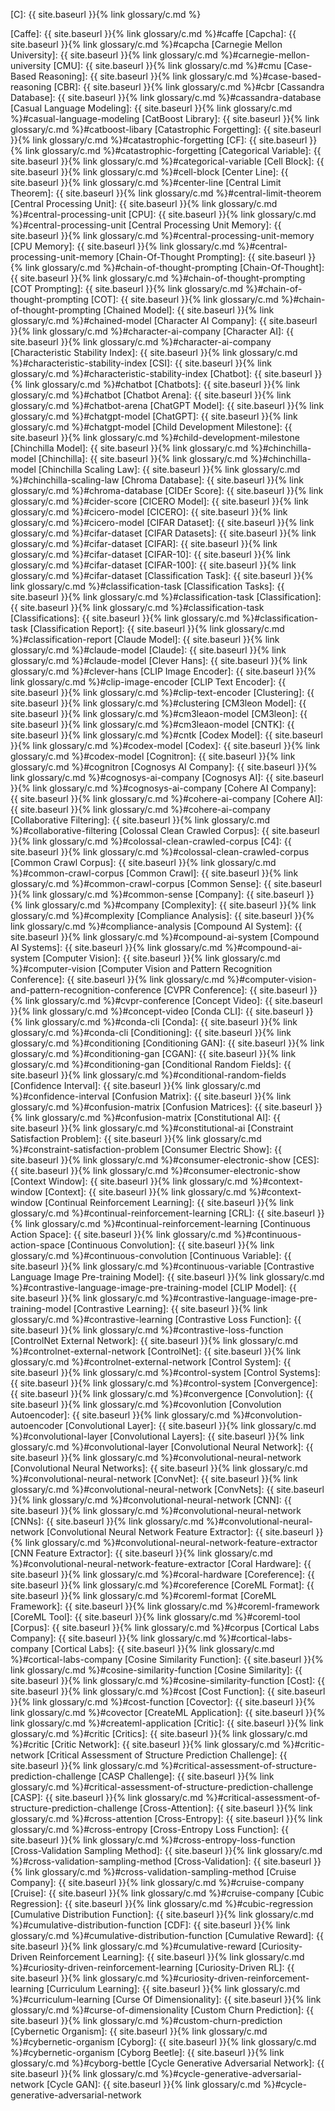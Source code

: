 [C]: {{ site.baseurl }}{% link glossary/c.md %}

[Caffe]: {{ site.baseurl }}{% link glossary/c.md %}#caffe
[Capcha]: {{ site.baseurl }}{% link glossary/c.md %}#capcha
[Carnegie Mellon University]: {{ site.baseurl }}{% link glossary/c.md %}#carnegie-mellon-university
[CMU]: {{ site.baseurl }}{% link glossary/c.md %}#cmu
[Case-Based Reasoning]: {{ site.baseurl }}{% link glossary/c.md %}#case-based-reasoning
[CBR]: {{ site.baseurl }}{% link glossary/c.md %}#cbr
[Cassandra Database]: {{ site.baseurl }}{% link glossary/c.md %}#cassandra-database
[Casual Language Modeling]: {{ site.baseurl }}{% link glossary/c.md %}#casual-language-modeling
[CatBoost Library]: {{ site.baseurl }}{% link glossary/c.md %}#catboost-libary
[Catastrophic Forgetting]: {{ site.baseurl }}{% link glossary/c.md %}#catastrophic-forgetting
[CF]: {{ site.baseurl }}{% link glossary/c.md %}#catastrophic-forgetting
[Categorical Variable]: {{ site.baseurl }}{% link glossary/c.md %}#categorical-variable
[Cell Block]: {{ site.baseurl }}{% link glossary/c.md %}#cell-block
[Center Line]: {{ site.baseurl }}{% link glossary/c.md %}#center-line
[Central Limit Theorem]: {{ site.baseurl }}{% link glossary/c.md %}#central-limit-theorem
[Central Processing Unit]: {{ site.baseurl }}{% link glossary/c.md %}#central-processing-unit
[CPU]: {{ site.baseurl }}{% link glossary/c.md %}#central-processing-unit
[Central Processing Unit Memory]: {{ site.baseurl }}{% link glossary/c.md %}#central-processing-unit-memory
[CPU Memory]: {{ site.baseurl }}{% link glossary/c.md %}#central-processing-unit-memory
[Chain-Of-Thought Prompting]: {{ site.baseurl }}{% link glossary/c.md %}#chain-of-thought-prompting
[Chain-Of-Thought]: {{ site.baseurl }}{% link glossary/c.md %}#chain-of-thought-prompting
[COT Prompting]: {{ site.baseurl }}{% link glossary/c.md %}#chain-of-thought-prompting
[COT]: {{ site.baseurl }}{% link glossary/c.md %}#chain-of-thought-prompting
[Chained Model]: {{ site.baseurl }}{% link glossary/c.md %}#chained-model
[Character AI Company]: {{ site.baseurl }}{% link glossary/c.md %}#character-ai-company
[Character AI]: {{ site.baseurl }}{% link glossary/c.md %}#character-ai-company
[Characteristic Stability Index]: {{ site.baseurl }}{% link glossary/c.md %}#characteristic-stability-index
[CSI]: {{ site.baseurl }}{% link glossary/c.md %}#characteristic-stability-index
[Chatbot]: {{ site.baseurl }}{% link glossary/c.md %}#chatbot
[Chatbots]: {{ site.baseurl }}{% link glossary/c.md %}#chatbot
[Chatbot Arena]: {{ site.baseurl }}{% link glossary/c.md %}#chatbot-arena
[ChatGPT Model]: {{ site.baseurl }}{% link glossary/c.md %}#chatgpt-model
[ChatGPT]: {{ site.baseurl }}{% link glossary/c.md %}#chatgpt-model
[Child Development Milestone]: {{ site.baseurl }}{% link glossary/c.md %}#child-development-milestone
[Chinchilla Model]: {{ site.baseurl }}{% link glossary/c.md %}#chinchilla-model
[Chinchilla]: {{ site.baseurl }}{% link glossary/c.md %}#chinchilla-model
[Chinchilla Scaling Law]: {{ site.baseurl }}{% link glossary/c.md %}#chinchilla-scaling-law
[Chroma Database]: {{ site.baseurl }}{% link glossary/c.md %}#chroma-database
[CIDEr Score]: {{ site.baseurl }}{% link glossary/c.md %}#cider-score
[CICERO Model]: {{ site.baseurl }}{% link glossary/c.md %}#cicero-model
[CICERO]: {{ site.baseurl }}{% link glossary/c.md %}#cicero-model
[CIFAR Dataset]: {{ site.baseurl }}{% link glossary/c.md %}#cifar-dataset
[CIFAR Datasets]: {{ site.baseurl }}{% link glossary/c.md %}#cifar-dataset
[CIFAR]: {{ site.baseurl }}{% link glossary/c.md %}#cifar-dataset
[CIFAR-10]: {{ site.baseurl }}{% link glossary/c.md %}#cifar-dataset
[CIFAR-100]: {{ site.baseurl }}{% link glossary/c.md %}#cifar-dataset
[Classification Task]: {{ site.baseurl }}{% link glossary/c.md %}#classification-task
[Classification Tasks]: {{ site.baseurl }}{% link glossary/c.md %}#classification-task
[Classification]: {{ site.baseurl }}{% link glossary/c.md %}#classification-task
[Classifications]: {{ site.baseurl }}{% link glossary/c.md %}#classification-task
[Classification Report]: {{ site.baseurl }}{% link glossary/c.md %}#classification-report
[Claude Model]: {{ site.baseurl }}{% link glossary/c.md %}#claude-model
[Claude]: {{ site.baseurl }}{% link glossary/c.md %}#claude-model
[Clever Hans]: {{ site.baseurl }}{% link glossary/c.md %}#clever-hans
[CLIP Image Encoder]: {{ site.baseurl }}{% link glossary/c.md %}#clip-image-encoder
[CLIP Text Encoder]: {{ site.baseurl }}{% link glossary/c.md %}#clip-text-encoder
[Clustering]: {{ site.baseurl }}{% link glossary/c.md %}#clustering
[CM3leon Model]: {{ site.baseurl }}{% link glossary/c.md %}#cm3leaon-model
[CM3leon]: {{ site.baseurl }}{% link glossary/c.md %}#cm3leaon-model
[CNTK]: {{ site.baseurl }}{% link glossary/c.md %}#cntk
[Codex Model]: {{ site.baseurl }}{% link glossary/c.md %}#codex-model
[Codex]: {{ site.baseurl }}{% link glossary/c.md %}#codex-model
[Cognitron]: {{ site.baseurl }}{% link glossary/c.md %}#cognitron
[Cognosys AI Company]: {{ site.baseurl }}{% link glossary/c.md %}#cognosys-ai-company
[Cognosys AI]: {{ site.baseurl }}{% link glossary/c.md %}#cognosys-ai-company
[Cohere AI Company]: {{ site.baseurl }}{% link glossary/c.md %}#cohere-ai-company
[Cohere AI]: {{ site.baseurl }}{% link glossary/c.md %}#cohere-ai-company
[Collaborative Filtering]: {{ site.baseurl }}{% link glossary/c.md %}#collaborative-filtering
[Colossal Clean Crawled Corpus]: {{ site.baseurl }}{% link glossary/c.md %}#colossal-clean-crawled-corpus
[C4]: {{ site.baseurl }}{% link glossary/c.md %}#colossal-clean-crawled-corpus
[Common Crawl Corpus]: {{ site.baseurl }}{% link glossary/c.md %}#common-crawl-corpus
[Common Crawl]: {{ site.baseurl }}{% link glossary/c.md %}#common-crawl-corpus
[Common Sense]: {{ site.baseurl }}{% link glossary/c.md %}#common-sense
[Company]: {{ site.baseurl }}{% link glossary/c.md %}#company
[Complexity]: {{ site.baseurl }}{% link glossary/c.md %}#complexity
[Compliance Analysis]: {{ site.baseurl }}{% link glossary/c.md %}#compliance-analysis
[Compound AI System]: {{ site.baseurl }}{% link glossary/c.md %}#compound-ai-system
[Compound AI Systems]: {{ site.baseurl }}{% link glossary/c.md %}#compound-ai-system
[Computer Vision]: {{ site.baseurl }}{% link glossary/c.md %}#computer-vision
[Computer Vision and Pattern Recognition Conference]: {{ site.baseurl }}{% link glossary/c.md %}#computer-vision-and-pattern-recognition-conference
[CVPR Conference]: {{ site.baseurl }}{% link glossary/c.md %}#cvpr-conference
[Concept Video]: {{ site.baseurl }}{% link glossary/c.md %}#concept-video
[Conda CLI]: {{ site.baseurl }}{% link glossary/c.md %}#conda-cli
[Conda]: {{ site.baseurl }}{% link glossary/c.md %}#conda-cli
[Conditioning]: {{ site.baseurl }}{% link glossary/c.md %}#conditioning
[Conditioning GAN]: {{ site.baseurl }}{% link glossary/c.md %}#conditioning-gan
[CGAN]: {{ site.baseurl }}{% link glossary/c.md %}#conditioning-gan
[Conditional Random Fields]: {{ site.baseurl }}{% link glossary/c.md %}#conditional-random-fields
[Confidence Interval]: {{ site.baseurl }}{% link glossary/c.md %}#confidence-interval
[Confusion Matrix]: {{ site.baseurl }}{% link glossary/c.md %}#confusion-matrix
[Confusion Matrices]: {{ site.baseurl }}{% link glossary/c.md %}#confusion-matrix
[Constitutional AI]: {{ site.baseurl }}{% link glossary/c.md %}#constitutional-ai
[Constraint Satisfaction Problem]: {{ site.baseurl }}{% link glossary/c.md %}#constraint-satisfaction-problem
[Consumer Electric Show]: {{ site.baseurl }}{% link glossary/c.md %}#consumer-electronic-show
[CES]: {{ site.baseurl }}{% link glossary/c.md %}#consumer-electronic-show
[Context Window]: {{ site.baseurl }}{% link glossary/c.md %}#context-window
[Context]: {{ site.baseurl }}{% link glossary/c.md %}#context-window
[Continual Reinforcement Learning]: {{ site.baseurl }}{% link glossary/c.md %}#continual-reinforcement-learning
[CRL]: {{ site.baseurl }}{% link glossary/c.md %}#continual-reinforcement-learning
[Continuous Action Space]: {{ site.baseurl }}{% link glossary/c.md %}#continuous-action-space
[Continuous Convolution]: {{ site.baseurl }}{% link glossary/c.md %}#continuous-convolution
[Continuous Variable]: {{ site.baseurl }}{% link glossary/c.md %}#continuous-variable
[Contrastive Language Image Pre-training Model]: {{ site.baseurl }}{% link glossary/c.md %}#contrastive-language-image-pre-training-model
[CLIP Model]: {{ site.baseurl }}{% link glossary/c.md %}#contrastive-language-image-pre-training-model
[Contrastive Learning]: {{ site.baseurl }}{% link glossary/c.md %}#contrastive-learning
[Contrastive Loss Function]: {{ site.baseurl }}{% link glossary/c.md %}#contrastive-loss-function
[ControlNet External Network]: {{ site.baseurl }}{% link glossary/c.md %}#controlnet-external-network
[ControlNet]: {{ site.baseurl }}{% link glossary/c.md %}#controlnet-external-network
[Control System]: {{ site.baseurl }}{% link glossary/c.md %}#control-system
[Control Systems]: {{ site.baseurl }}{% link glossary/c.md %}#control-system
[Convergence]: {{ site.baseurl }}{% link glossary/c.md %}#convergence
[Convolution]: {{ site.baseurl }}{% link glossary/c.md %}#covonlution
[Convolution Autoencoder]: {{ site.baseurl }}{% link glossary/c.md %}#convolution-autoencoder
[Convolutional Layer]: {{ site.baseurl }}{% link glossary/c.md %}#convolutional-layer
[Convolutional Layers]: {{ site.baseurl }}{% link glossary/c.md %}#convolutional-layer
[Convolutional Neural Network]: {{ site.baseurl }}{% link glossary/c.md %}#convolutional-neural-network
[Convolutional Neural Networks]: {{ site.baseurl }}{% link glossary/c.md %}#convolutional-neural-network
[ConvNet]: {{ site.baseurl }}{% link glossary/c.md %}#convolutional-neural-network
[ConvNets]: {{ site.baseurl }}{% link glossary/c.md %}#convolutional-neural-network
[CNN]: {{ site.baseurl }}{% link glossary/c.md %}#convolutional-neural-network
[CNNs]: {{ site.baseurl }}{% link glossary/c.md %}#convolutional-neural-network
[Convolutional Neural Network Feature Extractor]: {{ site.baseurl }}{% link glossary/c.md %}#convolutional-neural-network-feature-extractor
[CNN Feature Extractor]: {{ site.baseurl }}{% link glossary/c.md %}#convolutional-neural-network-feature-extractor
[Coral Hardware]: {{ site.baseurl }}{% link glossary/c.md %}#coral-hardware
[Coreference]: {{ site.baseurl }}{% link glossary/c.md %}#coreference
[CoreML Format]: {{ site.baseurl }}{% link glossary/c.md %}#coreml-format
[CoreML Framework]: {{ site.baseurl }}{% link glossary/c.md %}#coreml-framework
[CoreML Tool]: {{ site.baseurl }}{% link glossary/c.md %}#coreml-tool
[Corpus]: {{ site.baseurl }}{% link glossary/c.md %}#corpus
[Cortical Labs Company]: {{ site.baseurl }}{% link glossary/c.md %}#cortical-labs-company
[Cortical Labs]: {{ site.baseurl }}{% link glossary/c.md %}#cortical-labs-company
[Cosine Similarity Function]: {{ site.baseurl }}{% link glossary/c.md %}#cosine-similarity-function
[Cosine Similarity]: {{ site.baseurl }}{% link glossary/c.md %}#cosine-similarity-function
[Cost]: {{ site.baseurl }}{% link glossary/c.md %}#cost
[Cost Function]: {{ site.baseurl }}{% link glossary/c.md %}#cost-function
[Covector]: {{ site.baseurl }}{% link glossary/c.md %}#covector
[CreateML Application]: {{ site.baseurl }}{% link glossary/c.md %}#createml-application
[Critic]: {{ site.baseurl }}{% link glossary/c.md %}#critic
[Critics]: {{ site.baseurl }}{% link glossary/c.md %}#critic
[Critic Network]: {{ site.baseurl }}{% link glossary/c.md %}#critic-network
[Critical Assessment of Structure Prediction Challenge]: {{ site.baseurl }}{% link glossary/c.md %}#critical-assessment-of-structure-prediction-challenge
[CASP Challenge]: {{ site.baseurl }}{% link glossary/c.md %}#critical-assessment-of-structure-prediction-challenge
[CASP]: {{ site.baseurl }}{% link glossary/c.md %}#critical-assessment-of-structure-prediction-challenge
[Cross-Attention]: {{ site.baseurl }}{% link glossary/c.md %}#cross-attention
[Cross-Entropy]: {{ site.baseurl }}{% link glossary/c.md %}#cross-entropy
[Cross-Entropy Loss Function]: {{ site.baseurl }}{% link glossary/c.md %}#cross-entropy-loss-function
[Cross-Validation Sampling Method]: {{ site.baseurl }}{% link glossary/c.md %}#cross-validation-sampling-method
[Cross-Validation]: {{ site.baseurl }}{% link glossary/c.md %}#cross-validation-sampling-method
[Cruise Company]: {{ site.baseurl }}{% link glossary/c.md %}#cruise-company
[Cruise]: {{ site.baseurl }}{% link glossary/c.md %}#cruise-company
[Cubic Regression]: {{ site.baseurl }}{% link glossary/c.md %}#cubic-regression
[Cumulative Distribution Function]: {{ site.baseurl }}{% link glossary/c.md %}#cumulative-distribution-function
[CDF]: {{ site.baseurl }}{% link glossary/c.md %}#cumulative-distribution-function
[Cumulative Reward]: {{ site.baseurl }}{% link glossary/c.md %}#cumulative-reward
[Curiosity-Driven Reinforcement Learning]: {{ site.baseurl }}{% link glossary/c.md %}#curiosity-driven-reinforcement-learning
[Curiosity-Driven RL]: {{ site.baseurl }}{% link glossary/c.md %}#curiosity-driven-reinforcement-learning
[Curriculum Learning]: {{ site.baseurl }}{% link glossary/c.md %}#curriculum-learning
[Curse Of Dimensionality]: {{ site.baseurl }}{% link glossary/c.md %}#curse-of-dimensionality
[Custom Churn Prediction]: {{ site.baseurl }}{% link glossary/c.md %}#custom-churn-prediction
[Cybernetic Organism]: {{ site.baseurl }}{% link glossary/c.md %}#cybernetic-organism
[Cyborg]: {{ site.baseurl }}{% link glossary/c.md %}#cybernetic-organism
[Cyborg Beetle]: {{ site.baseurl }}{% link glossary/c.md %}#cyborg-bettle
[Cycle Generative Adversarial Network]: {{ site.baseurl }}{% link glossary/c.md %}#cycle-generative-adversarial-network
[Cycle GAN]: {{ site.baseurl }}{% link glossary/c.md %}#cycle-generative-adversarial-network
